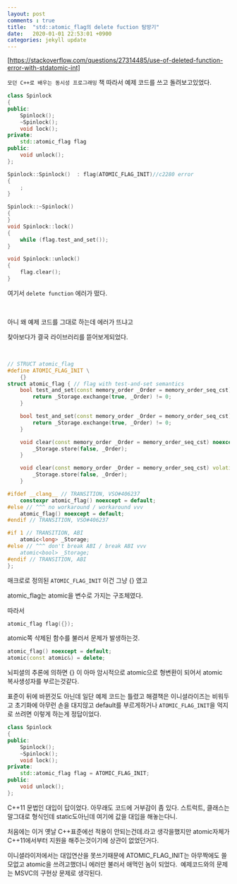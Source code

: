 ```yaml
---
layout: post
comments : true
title:  "std::atomic_flag의 delete fuction 탐방기"
date:   2020-01-01 22:53:01 +0900
categories: jekyll update
---
```


[https://stackoverflow.com/questions/27314485/use-of-deleted-function-error-with-stdatomic-int]
​

`모던 C++로 배우는 동시성 프로그래밍`  책 따라서 예제 코드를 쓰고 돌려보고있었다.

```c++
class Spinlock
{
public:
	Spinlock();
	~Spinlock();
	void lock();
private:
	std::atomic_flag flag
public:
	void unlock();
};

Spinlock::Spinlock()  : flag(ATOMIC_FLAG_INIT)//c2280 error
{
	;
}

Spinlock::~Spinlock()
{
}
void Spinlock::lock()
{
	while (flag.test_and_set());
}

void Spinlock::unlock()
{
	flag.clear();
}
```
여기서 `delete function` 에러가 떴다.

​

아니 왜 예제 코드를 그대로 하는데 에러가 뜨냐고


찾아보다가 결국 라이브러리를 뜯어보게되었다.

​

```c++
// STRUCT atomic_flag
#define ATOMIC_FLAG_INIT \
    {}
struct atomic_flag { // flag with test-and-set semantics
    bool test_and_set(const memory_order _Order = memory_order_seq_cst) noexcept {
        return _Storage.exchange(true, _Order) != 0;
    }

    bool test_and_set(const memory_order _Order = memory_order_seq_cst) volatile noexcept {
        return _Storage.exchange(true, _Order) != 0;
    }

    void clear(const memory_order _Order = memory_order_seq_cst) noexcept {
        _Storage.store(false, _Order);
    }

    void clear(const memory_order _Order = memory_order_seq_cst) volatile noexcept {
        _Storage.store(false, _Order);
    }

#ifdef __clang__ // TRANSITION, VSO#406237
    constexpr atomic_flag() noexcept = default;
#else // ^^^ no workaround / workaround vvv
    atomic_flag() noexcept = default;
#endif // TRANSITION, VSO#406237

#if 1 // TRANSITION, ABI
    atomic<long> _Storage;
#else // ^^^ don't break ABI / break ABI vvv
    atomic<bool> _Storage;
#endif // TRANSITION, ABI
};
```
매크로로 정의된 `ATOMIC_FLAG_INIT`  이건 그냥 {} 였고

atomic_flag는 atomic을 변수로 가지는 구조체였다.

따라서 

```c++
atomic_flag flag({});
```

atomic쪽 삭제된 함수를 불러서 문제가 발생하는것.

```c++
atomic_flag() noexcept = default;
atomic(const atomic&) = delete;
```

뇌피셜의 추론에 의하면 {} 이 아마 암시적으로 atomic으로 형변환이 되어서 atomic 복사생성자를 부르는것같다.

표준이 뒤에 바뀐것도 아닌데 일단 예제 코드는 틀렸고 해결책은 이니셜라이즈는 비워두고 초기화에 아무런 손을 대지않고 default를 부르게하거나 `ATOMIC_FLAG_INIT`을 억지로 쓰려면 이렇게 하는게 정답이었다.

```c++
class Spinlock
{
public:
	Spinlock();
	~Spinlock();
	void lock();
private:
	std::atomic_flag flag = ATOMIC_FLAG_INIT;
public:
	void unlock();
};
```
C++11 문법인 대입이 답이었다. 아무래도 코드에 거부감이 좀 있다. 스트럭트, 클래스는 말그대로 형식인데 static도아닌데 여기에 값을 대입을 해놓는다니.

처음에는 이거 옛날 C++표준에선 적용이 안되는건데.라고 생각을했지만 atomic자체가 C++11에서부터 지원을 해주는것이기에 상관이 없었던거다.

이니셜라이저에서는 대입연산을 못쓰기때문에  ATOMIC_FLAG_INIT는 아무짝에도 쓸모없고 atomic을 쓰려고했더니 에러만 불러서 애먹인 놈이 되었다.
​
예제코드와의 문제는 MSVC의 구현상 문제로 생각된다.